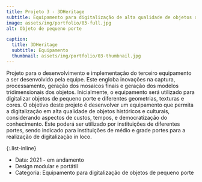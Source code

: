 ```yaml
---
title: Projeto 3 - 3DHeritage
subtitle: Equipamento para digitalização de alta qualidade de objetos de pequeno porte.
image: assets/img/portfolio/03-full.jpg
alt: Objeto de pequeno porte

caption:
  title: 3DHeritage
  subtitle: Equipamento
  thumbnail: assets/img/portfolio/03-thumbnail.jpg
---
```

Projeto para o desenvolvimento e implementação do terceiro equipamento a ser desenvolvido pela equipe. Este engloba inovações na captura, processamento, geração dos mosaicos finais e geração dos modelos tridimensionais dos objetos. Inicialmente, o equipamento será utilizado para digitalizar objetos de pequeno porte e diferentes geometrias, texturas e cores. O objetivo deste projeto é desenvolver um equipamento que permita a digitalização em alta qualidade de objetos históricos e culturais, considerando aspectos de custos, tempos, e democratização do conhecimento. Este poderá ser utilizado por instituições de diferentes portes, sendo indicado para instituições de médio e grade portes para a realização de digitalização in loco.

{:.list-inline}
- Data: 2021 - em andamento
- Design modular e portátil
- Categoria: Equipamento para digitalização de objetos de pequeno porte

